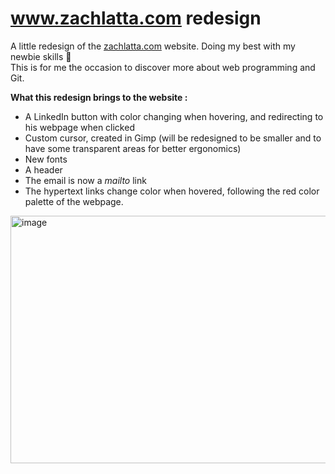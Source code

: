 # www.zachlatta.com redesign
A little redesign of the [zachlatta.com](zachlatta.com) website.
Doing my best with my newbie skills 🫠 </br>
This is for me the occasion to discover more about web programming and Git.</br>

**What this redesign brings to the website :**</br>
- A LinkedIn button with color changing when hovering, and redirecting to his webpage when clicked</br>
- Custom cursor, created in Gimp (will be redesigned to be smaller and to have some transparent areas for better ergonomics)
- New fonts</br>
- A header</br>
- The email is now a *mailto* link</br>
- The hypertext links change color when hovered, following the red color palette of the webpage.</br>

<img width="1582" height="396" alt="image" src="https://github.com/user-attachments/assets/0cd9545b-996c-434e-b65c-fdeb65545f2f" />
